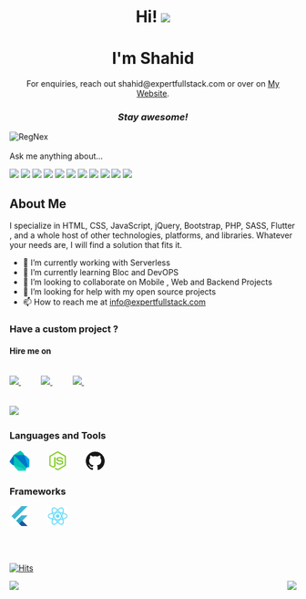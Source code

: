 
<h1 align='center'> Hi! <img src="https://raw.githubusercontent.com/MartinHeinz/MartinHeinz/master/wave.gif" width="30px"> </h1>
<h1 align='center'>I'm Shahid</h1>
<p align='center'>For enquiries, reach out shahid@expertfullstack.com or over on <a href="https://expertfullstack.com/">My Website</a>.</p>

<h3 align='center'><i>Stay awesome!</i></h3>

<a align="left"> <img src="https://komarev.com/ghpvc/?username=shahidBangash&label=Views&color=blue&style=plastic" alt="RegNex" /> </a>
<br/>
<br/>
Ask me anything about...
<br/>


<img src='https://img.shields.io/badge/flutter-%230095D5?logo=flutter&logoColor=blue&style=for-the-badge' height='25'/>  
<img src='https://img.shields.io/badge/reactjs-%2300ADD8.svg?&style=for-the-badge&logo=react&logoColor=white' height='25'/> 
<img src='https://img.shields.io/badge/html-%2300ADD8.svg?&style=for-the-badge&logo=html5&logoColor=white' height='25'/> 
<img src='https://img.shields.io/badge/nodejs-%2300ADD8.svg?&style=for-the-badge&logo=node.Js&logoColor=white' height='25'/> 
<img src='https://img.shields.io/badge/git-%2300ADD8.svg?&style=for-the-badge&logo=git&logoColor=white' height='25'/> 
<img src='https://img.shields.io/badge/firebase-%2300ADD8.svg?&style=for-the-badge&logo=firebase&logoColor=white' height='25'/> 
<img src='https://img.shields.io/badge/mongodb-%2300ADD8.svg?&style=for-the-badge&logo=mongodb&logoColor=white' height='25'/> 
<img src='https://img.shields.io/badge/bootstrap-%2300ADD8.svg?&style=for-the-badge&logo=bootstrap&logoColor=white' height='25'/> 
<img src='https://img.shields.io/badge/css-%2300ADD8.svg?&style=for-the-badge&logo=css3&logoColor=white' height='25'/> 
<img src='https://img.shields.io/badge/Docker-%2300ADD8.svg?&style=for-the-badge&logo=docker&logoColor=white' height='25'/> 
<img src='https://img.shields.io/badge/aws-%2300ADD8.svg?&style=for-the-badge&logo=aws&logoColor=white' height='25'/> 

## About Me

I specialize in HTML, CSS, JavaScript, jQuery, Bootstrap, PHP, SASS, Flutter , and a whole host of other technologies, platforms, and libraries. Whatever your needs are, I will find a solution that fits it.

- 🔭 I’m currently working with Serverless
- 🌱 I’m currently learning Bloc and DevOPS
- 👯 I’m looking to collaborate on Mobile , Web  and Backend Projects
- 🤔 I’m looking for help with my open source projects
- 📫 How to reach me at [info@expertfullstack.com](mailto:info@expertfullstack.com)

### Have a custom project ?

#### Hire me on

<br/>
<a href="https://www.fiverr.com/share/9zVV0e">

  <img src='https://img.shields.io/badge/fiverr-%2300ADD8.svg?&style=for-the-badge&logo=fiverr&logoColor=#1DBF73' height='25'/>
</a>
</a>&nbsp;&nbsp;&nbsp;&nbsp;&nbsp;&nbsp;&nbsp;&nbsp;
<a href="https://www.upwork.com/freelancers/~0172ab5b11b7bd3f99?viewMode=1">
  <img src='https://img.shields.io/badge/Upwork-%2300ADD8.svg?&style=for-the-badge&logo=upwork&logoColor=#1DBF73' height='25'/>
</a>&nbsp;&nbsp;&nbsp;&nbsp;&nbsp;&nbsp;&nbsp;&nbsp;
 
<a href="https://www.linkedin.com/in/shahid-bangash-320685158/">
 <img src='https://img.shields.io/badge/linkedin-%2300ADD8.svg?&style=for-the-badge&logo=linkedIn&logoColor=#1DBF73' height='25'/>
</a>&nbsp;&nbsp;&nbsp;&nbsp;&nbsp;&nbsp;&nbsp;&nbsp;
</a>
<br/>
<br />
<br />
<img  src="https://github-readme-streak-stats.herokuapp.com?user=Shahidbangash&theme=dark" />
<br/>

### Languages and Tools

<img src="https://github.com/devicons/devicon/blob/master/icons/dart/dart-original.svg" width="35px">&nbsp;&nbsp;&nbsp;&nbsp;&nbsp;&nbsp;&nbsp;&nbsp;<img src="https://github.com/devicons/devicon/blob/master/icons/nodejs/nodejs-original.svg" width="35px">&nbsp;&nbsp;&nbsp;&nbsp;&nbsp;&nbsp;&nbsp;&nbsp;<img src="https://github.com/devicons/devicon/blob/master/icons/github/github-original.svg" width="35px">

### Frameworks

<img src="https://github.com/devicons/devicon/blob/master/icons/flutter/flutter-original.svg" width="35px">&nbsp;&nbsp;&nbsp;&nbsp;&nbsp;&nbsp;&nbsp;&nbsp;<img src="https://github.com/devicons/devicon/blob/master/icons/react/react-original.svg" width="35px">

<br />
<br />

[![Hits](https://hits.seeyoufarm.com/api/count/incr/badge.svg?url=https%3A%2F%2Fgithub.com%2FshahidBangash%2Fhit-counter&count_bg=%2379C83D&title_bg=%23555555&icon=&icon_color=%23E7E7E7&title=hits&edge_flat=false)](https://hits.seeyoufarm.com)

<img align="left" src="https://github-readme-stats.vercel.app/api?username=Shahidbangash&show_icons=true&include_all_commits=true&theme=dark&count_private=true"/>

<a href="https://github.com/RegNex">
  <img align="right" src="https://github-readme-stats.vercel.app/api/top-langs/?username=shahidBangash&layout=compact&theme=dracula&count_private=true&langs_count=10" />
</a>
